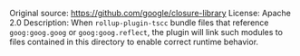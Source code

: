 Original source: https://github.com/google/closure-library
License: Apache 2.0
Description:
When `rollup-plugin-tscc` bundle files that reference `goog:goog.goog` or `goog:goog.reflect`, the
plugin will link such modules to files contained in this directory to enable correct runtime
behavior.
